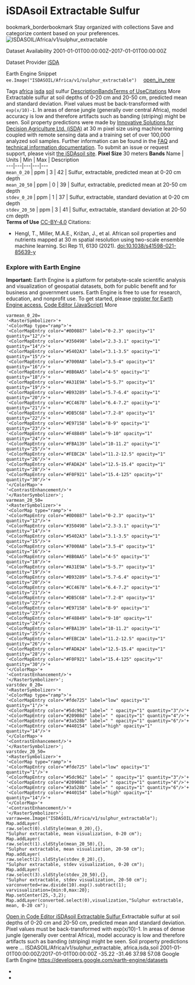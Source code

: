  
#  iSDAsoil Extractable Sulfur 
bookmark_borderbookmark Stay organized with collections  Save and categorize content based on your preferences.
![ISDASOIL/Africa/v1/sulphur_extractable](https://developers.google.com/earth-engine/datasets/images/ISDASOIL/ISDASOIL_Africa_v1_sulphur_extractable_sample.png) 

Dataset Availability
    2001-01-01T00:00:00Z–2017-01-01T00:00:00Z 

Dataset Provider
     [ iSDA ](https://isda-africa.com/) 

Earth Engine Snippet
     `    ee.Image("ISDASOIL/Africa/v1/sulphur_extractable")   ` [ open_in_new ](https://code.earthengine.google.com/?scriptPath=Examples:Datasets/ISDASOIL/ISDASOIL_Africa_v1_sulphur_extractable) 

Tags
     [africa](https://developers.google.com/earth-engine/datasets/tags/africa) [isda](https://developers.google.com/earth-engine/datasets/tags/isda) [soil](https://developers.google.com/earth-engine/datasets/tags/soil)
sulfur
[Description](https://developers.google.com/earth-engine/datasets/catalog/ISDASOIL_Africa_v1_sulphur_extractable#description)[Bands](https://developers.google.com/earth-engine/datasets/catalog/ISDASOIL_Africa_v1_sulphur_extractable#bands)[Terms of Use](https://developers.google.com/earth-engine/datasets/catalog/ISDASOIL_Africa_v1_sulphur_extractable#terms-of-use)[Citations](https://developers.google.com/earth-engine/datasets/catalog/ISDASOIL_Africa_v1_sulphur_extractable#citations) More
Extractable sulfur at soil depths of 0-20 cm and 20-50 cm, predicted mean and standard deviation.
Pixel values must be back-transformed with `exp(x/10)-1`.
In areas of dense jungle (generally over central Africa), model accuracy is low and therefore artifacts such as banding (striping) might be seen.
Soil property predictions were made by [Innovative Solutions for Decision Agriculture Ltd. (iSDA)](https://isda-africa.com/) at 30 m pixel size using machine learning coupled with remote sensing data and a training set of over 100,000 analyzed soil samples.
Further information can be found in the [FAQ](https://www.isda-africa.com/isdasoil/faq/) and [technical information documentation](https://www.isda-africa.com/isdasoil/technical-information/). To submit an issue or request support, please visit [the iSDAsoil site](https://isda-africa.com/isdasoil).
**Pixel Size** 30 meters 
**Bands**
Name | Units | Min | Max | Description  
---|---|---|---|---  
`mean_0_20` | ppm |  3  |  42  | Sulfur, extractable, predicted mean at 0-20 cm depth  
`mean_20_50` | ppm |  0  |  39  | Sulfur, extractable, predicted mean at 20-50 cm depth  
`stdev_0_20` | ppm |  1  |  37  | Sulfur, extractable, standard deviation at 0-20 cm depth  
`stdev_20_50` | ppm |  3  |  41  | Sulfur, extractable, standard deviation at 20-50 cm depth  
**Terms of Use**
[CC-BY-4.0](https://spdx.org/licenses/CC-BY-4.0.html)
Citations:
  * Hengl, T., Miller, M.A.E., Križan, J., et al. African soil properties and nutrients mapped at 30 m spatial resolution using two-scale ensemble machine learning. Sci Rep 11, 6130 (2021). [doi:10.1038/s41598-021-85639-y](https://doi.org/10.1038/s41598-021-85639-y)


### Explore with Earth Engine
**Important:** Earth Engine is a platform for petabyte-scale scientific analysis and visualization of geospatial datasets, both for public benefit and for business and government users. Earth Engine is free to use for research, education, and nonprofit use. To get started, please [register for Earth Engine access.](https://console.cloud.google.com/earth-engine)
[Code Editor (JavaScript)](https://developers.google.com/earth-engine/datasets/catalog/ISDASOIL_Africa_v1_sulphur_extractable#code-editor-javascript-sample) More
```
varmean_0_20=
'<RasterSymbolizer>'+
'<ColorMap type="ramp">'+
'<ColorMapEntry color="#0D0887" label="0-2.3" opacity="1" quantity="12"/>'+
'<ColorMapEntry color="#350498" label="2.3-3.1" opacity="1" quantity="14"/>'+
'<ColorMapEntry color="#5402A3" label="3.1-3.5" opacity="1" quantity="15"/>'+
'<ColorMapEntry color="#7000A8" label="3.5-4" opacity="1" quantity="16"/>'+
'<ColorMapEntry color="#8B0AA5" label="4-5" opacity="1" quantity="18"/>'+
'<ColorMapEntry color="#A31E9A" label="5-5.7" opacity="1" quantity="19"/>'+
'<ColorMapEntry color="#B93289" label="5.7-6.4" opacity="1" quantity="20"/>'+
'<ColorMapEntry color="#CC4678" label="6.4-7.2" opacity="1" quantity="21"/>'+
'<ColorMapEntry color="#DB5C68" label="7.2-8" opacity="1" quantity="22"/>'+
'<ColorMapEntry color="#E97158" label="8-9" opacity="1" quantity="23"/>'+
'<ColorMapEntry color="#F48849" label="9-10" opacity="1" quantity="24"/>'+
'<ColorMapEntry color="#FBA139" label="10-11.2" opacity="1" quantity="25"/>'+
'<ColorMapEntry color="#FEBC2A" label="11.2-12.5" opacity="1" quantity="26"/>'+
'<ColorMapEntry color="#FADA24" label="12.5-15.4" opacity="1" quantity="28"/>'+
'<ColorMapEntry color="#F0F921" label="15.4-125" opacity="1" quantity="30"/>'+
'</ColorMap>'+
'<ContrastEnhancement/>'+
'</RasterSymbolizer>';
varmean_20_50=
'<RasterSymbolizer>'+
'<ColorMap type="ramp">'+
'<ColorMapEntry color="#0D0887" label="0-2.3" opacity="1" quantity="12"/>'+
'<ColorMapEntry color="#350498" label="2.3-3.1" opacity="1" quantity="14"/>'+
'<ColorMapEntry color="#5402A3" label="3.1-3.5" opacity="1" quantity="15"/>'+
'<ColorMapEntry color="#7000A8" label="3.5-4" opacity="1" quantity="16"/>'+
'<ColorMapEntry color="#8B0AA5" label="4-5" opacity="1" quantity="18"/>'+
'<ColorMapEntry color="#A31E9A" label="5-5.7" opacity="1" quantity="19"/>'+
'<ColorMapEntry color="#B93289" label="5.7-6.4" opacity="1" quantity="20"/>'+
'<ColorMapEntry color="#CC4678" label="6.4-7.2" opacity="1" quantity="21"/>'+
'<ColorMapEntry color="#DB5C68" label="7.2-8" opacity="1" quantity="22"/>'+
'<ColorMapEntry color="#E97158" label="8-9" opacity="1" quantity="23"/>'+
'<ColorMapEntry color="#F48849" label="9-10" opacity="1" quantity="24"/>'+
'<ColorMapEntry color="#FBA139" label="10-11.2" opacity="1" quantity="25"/>'+
'<ColorMapEntry color="#FEBC2A" label="11.2-12.5" opacity="1" quantity="26"/>'+
'<ColorMapEntry color="#FADA24" label="12.5-15.4" opacity="1" quantity="28"/>'+
'<ColorMapEntry color="#F0F921" label="15.4-125" opacity="1" quantity="30"/>'+
'</ColorMap>'+
'<ContrastEnhancement/>'+
'</RasterSymbolizer>';
varstdev_0_20=
'<RasterSymbolizer>'+
'<ColorMap type="ramp">'+
'<ColorMapEntry color="#fde725" label="low" opacity="1" quantity="1"/>'+
'<ColorMapEntry color="#5dc962" label=" " opacity="1" quantity="3"/>'+
'<ColorMapEntry color="#20908d" label=" " opacity="1" quantity="4"/>'+
'<ColorMapEntry color="#3a528b" label=" " opacity="1" quantity="6"/>'+
'<ColorMapEntry color="#440154" label="high" opacity="1" quantity="14"/>'+
'</ColorMap>'+
'<ContrastEnhancement/>'+
'</RasterSymbolizer>';
varstdev_20_50=
'<RasterSymbolizer>'+
'<ColorMap type="ramp">'+
'<ColorMapEntry color="#fde725" label="low" opacity="1" quantity="1"/>'+
'<ColorMapEntry color="#5dc962" label=" " opacity="1" quantity="3"/>'+
'<ColorMapEntry color="#20908d" label=" " opacity="1" quantity="4"/>'+
'<ColorMapEntry color="#3a528b" label=" " opacity="1" quantity="6"/>'+
'<ColorMapEntry color="#440154" label="high" opacity="1" quantity="14"/>'+
'</ColorMap>'+
'<ContrastEnhancement/>'+
'</RasterSymbolizer>';
varraw=ee.Image("ISDASOIL/Africa/v1/sulphur_extractable");
Map.addLayer(
raw.select(0).sldStyle(mean_0_20),{},
"Sulphur extractable, mean visualization, 0-20 cm");
Map.addLayer(
raw.select(1).sldStyle(mean_20_50),{},
"Sulphur extractable, mean visualization, 20-50 cm");
Map.addLayer(
raw.select(2).sldStyle(stdev_0_20),{},
"Sulphur extractable, stdev visualization, 0-20 cm");
Map.addLayer(
raw.select(3).sldStyle(stdev_20_50),{},
"Sulphur extractable, stdev visualization, 20-50 cm");
varconverted=raw.divide(10).exp().subtract(1);
varvisualization={min:0,max:20};
Map.setCenter(25,-3,2);
Map.addLayer(converted.select(0),visualization,"Sulphur extractable, mean, 0-20 cm");
```
[ Open in Code Editor ](https://code.earthengine.google.com/?scriptPath=Examples:Datasets/ISDASOIL/ISDASOIL_Africa_v1_sulphur_extractable)
[ iSDAsoil Extractable Sulfur ](https://developers.google.com/earth-engine/datasets/catalog/ISDASOIL_Africa_v1_sulphur_extractable)
Extractable sulfur at soil depths of 0-20 cm and 20-50 cm, predicted mean and standard deviation. Pixel values must be back-transformed with exp(x/10)-1. In areas of dense jungle (generally over central Africa), model accuracy is low and therefore artifacts such as banding (striping) might be seen. Soil property predictions were …
ISDASOIL/Africa/v1/sulphur_extractable, africa,isda,soil 
2001-01-01T00:00:00Z/2017-01-01T00:00:00Z
-35.22 -31.46 37.98 57.08 
Google Earth Engine
https://developers.google.com/earth-engine/datasets
  * [ ](https://doi.org/https://isda-africa.com/)
  * [ ](https://doi.org/https://developers.google.com/earth-engine/datasets/catalog/ISDASOIL_Africa_v1_sulphur_extractable)


